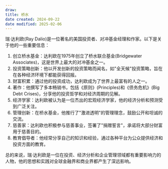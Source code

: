 ```yaml
---
draw:
title: 桥水
date created: 2024-09-22
date modified: 2025-02-06
---
```


瑞·达利欧(Ray Dalio)是一位著名的美国投资者、对冲基金经理和作家。以下是关于他的一些重要信息：

1. 创立桥水基金：达利欧在1975年创立了桥水联合基金(Bridgewater Associates)，这是世界上最大的对冲基金之一。
2. 投资策略创新：他以开发创新的投资策略而闻名，如"全天候"投资策略，旨在在各种经济环境下都能获得回报。
3. 财富积累：通过他的投资成功，达利欧成为了世界上最富有的人之一。
4. 著作：他撰写了多本畅销书，包括《原则》(Principles)和《债务危机》(Big Debt Crises)，分享他的投资哲学和对经济周期的见解。
5. 经济学家：达利欧被认为是一位杰出的宏观经济学家，他的经济分析和预测受到广泛关注。
6. 管理创新：在桥水基金，他推行了"激进透明"的管理理念，鼓励公开和坦诚的交流。
7. 慈善家：达利欧也积极参与慈善事业，签署了"捐赠誓言"，承诺将大部分财富用于慈善目的。
8. 教育倡导者：他经常分享自己的知识和经验，通过各种平台为公众提供经济和投资方面的教育。

总的来说，瑞·达利欧是一位在投资、经济分析和企业管理领域都有重要影响力的人物，他的思想和实践对全球金融界和商业界都产生了深远影响。
